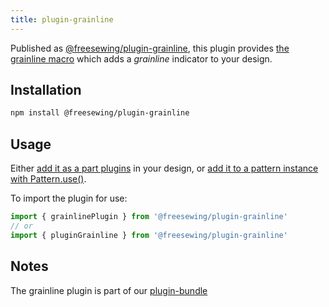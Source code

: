 ```yaml
---
title: plugin-grainline
---
```


Published as [@freesewing/plugin-grainline][1], this plugin provides [the
grainline macro](/reference/macros/grainline) which adds a _grainline_
indicator to your design.

## Installation

```sh
npm install @freesewing/plugin-grainline
```

## Usage

Either [add it as a part plugins](/reference/api/part/config/plugins) in your
design, or [add it to a pattern instance with
Pattern.use()](/reference/api/pattern/use).

To import the plugin for use:
```js
import { grainlinePlugin } from '@freesewing/plugin-grainline'
// or
import { pluginGrainline } from '@freesewing/plugin-grainline'
```

## Notes

The grainline plugin is part of our [plugin-bundle](/reference/plugins/bundle)

[1]: https://www.npmjs.com/package/@freesewing/plugin-grainline
